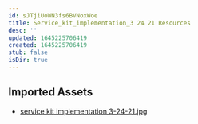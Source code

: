 ```yaml
---
id: sJTjiUoWN3fs6BVNoxWoe
title: Service_kit_implementation_3 24 21 Resources
desc: ''
updated: 1645225706419
created: 1645225706419
stub: false
isDir: true
---
```

## Imported Assets
- [service kit implementation 3-24-21.jpg](/assets/service-kit-implementation-3-24-21.jpg)
